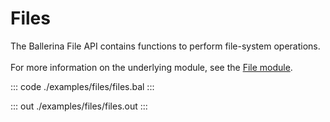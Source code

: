 # Files

The Ballerina File API contains functions to perform file-system operations.<br/><br/>
For more information on the underlying module, 
see the [File module](https://docs.central.ballerina.io/ballerina/file/latest/).


::: code ./examples/files/files.bal :::

::: out ./examples/files/files.out :::